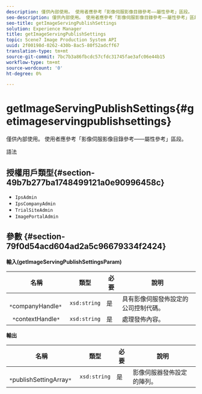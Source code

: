 ```yaml
---
description: 僅供內部使用。 使用者應參考「影像伺服影像目錄參考——屬性參考」區段。
seo-description: 僅供內部使用。 使用者應參考「影像伺服影像目錄參考——屬性參考」區段。
seo-title: getImageServingPublishSettings
solution: Experience Manager
title: getImageServingPublishSettings
topic: Scene7 Image Production System API
uuid: 2f00198d-0262-430b-8ac5-80f52adcff67
translation-type: tm+mt
source-git-commit: 7bc7b3a86fbcdc57cfdc31745fae3afc06e44b15
workflow-type: tm+mt
source-wordcount: '0'
ht-degree: 0%

---
```



# getImageServingPublishSettings{#getimageservingpublishsettings}

僅供內部使用。 使用者應參考「影像伺服影像目錄參考——屬性參考」區段。

語法

## 授權用戶類型{#section-49b7b277ba1748499121a0e90996458c}

* `IpsAdmin`
* `IpsCompanyAdmin`
* `TrialSiteAdmin`
* `ImagePortalAdmin`

## 參數 {#section-79f0d54acd604ad2a5c96679334f2424}

**輸入(getImageServingPublishSettingsParam)**

| 名稱 | 類型 | 必要 | 說明 |
|---|---|---|---|
| ` *`companyHandle`*` | `xsd:string` | 是 | 具有影像伺服發佈設定的公司控制代碼。 |
| ` *`contextHandle`*` | `xsd:string` | 是 | 處理發佈內容。 |

**輸出**

| 名稱 | 類型 | 必要 | 說明 |
|---|---|---|---|
| ` *`publishSettingArray`*` | `xsd:string` | 是 | 影像伺服器發佈設定的陣列。 |

